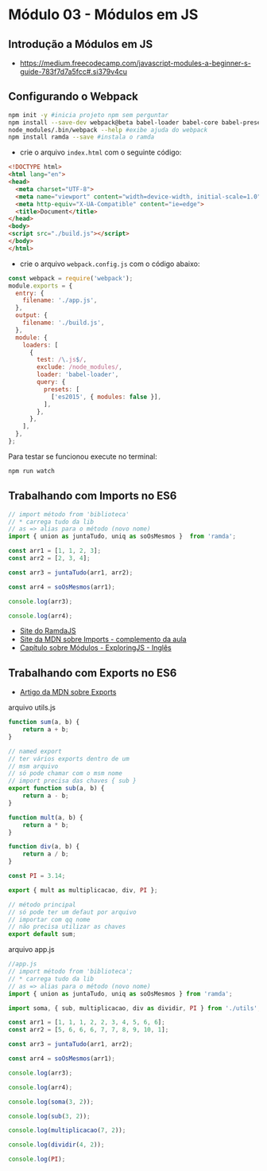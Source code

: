# Módulo 03 - Módulos em JS
##  Introdução a Módulos em JS
- https://medium.freecodecamp.com/javascript-modules-a-beginner-s-guide-783f7d7a5fcc#.si379v4cu

## Configurando o Webpack
```sh
npm init -y #inicia projeto npm sem perguntar
npm install --save-dev webpack@beta babel-loader babel-core babel-preset-es2015-native-modules
node_modules/.bin/webpack --help #exibe ajuda do webpack
npm install ramda --save #instala o ramda
```
- crie o arquivo `index.html` com o seguinte código:

```html
<!DOCTYPE html>
<html lang="en">
<head>
  <meta charset="UTF-8">
  <meta name="viewport" content="width=device-width, initial-scale=1.0">
  <meta http-equiv="X-UA-Compatible" content="ie=edge">
  <title>Document</title>
</head>
<body>
<script src="./build.js"></script>
</body>
</html>
```
- crie o arquivo `webpack.config.js` com o código abaixo:

```js
const webpack = require('webpack');
module.exports = {
  entry: {
    filename: './app.js',
  },
  output: {
    filename: './build.js',
  },
  module: {
    loaders: [
      {
        test: /\.js$/,
        exclude: /node_modules/,
        loader: 'babel-loader',
        query: {
          presets: [
            ['es2015', { modules: false }],
          ],
        },
      },
    ],
  },
};
```
Para testar se funcionou execute no terminal:
```sh
npm run watch
```
## Trabalhando com Imports no ES6
```js
// import método from 'biblioteca'
// * carrega tudo da lib
// as => alias para o método (novo nome)
import { union as juntaTudo, uniq as soOsMesmos }  from 'ramda';

const arr1 = [1, 1, 2, 3];
const arr2 = [2, 3, 4];

const arr3 = juntaTudo(arr1, arr2);

const arr4 = soOsMesmos(arr1);

console.log(arr3);

console.log(arr4);
```
- [Site do RamdaJS](http://ramdajs.com/)
- [Site da MDN sobre Imports - complemento da aula](https://developer.mozilla.org/en-US/docs/Web/JavaScript/Reference/Statements/import)
- [Capítulo sobre Módulos - ExploringJS - Inglês](http://exploringjs.com/es6/ch_modules.html)

## Trabalhando com Exports no ES6
- [Artigo da MDN sobre Exports](https://developer.mozilla.org/en-US/docs/Web/JavaScript/Reference/Statements/export)

arquivo utils.js
```js
function sum(a, b) {
    return a + b;
}

// named export
// ter vários exports dentro de um
// msm arquivo
// só pode chamar com o msm nome
// import precisa das chaves { sub }
export function sub(a, b) {
    return a - b;
}

function mult(a, b) {
    return a * b;
}

function div(a, b) {
    return a / b;
}

const PI = 3.14;

export { mult as multiplicacao, div, PI };

// método principal
// só pode ter um defaut por arquivo
// importar com qq nome
// não precisa utilizar as chaves
export default sum;
```
arquivo app.js
```js
//app.js
// import método from 'biblioteca';
// * carrega tudo da lib
// as => alias para o método (novo nome)
import { union as juntaTudo, uniq as soOsMesmos } from 'ramda';

import soma, { sub, multiplicacao, div as dividir, PI } from './utils';

const arr1 = [1, 1, 1, 2, 2, 3, 4, 5, 6, 6];
const arr2 = [5, 6, 6, 6, 7, 7, 8, 9, 10, 1];

const arr3 = juntaTudo(arr1, arr2);

const arr4 = soOsMesmos(arr1);

console.log(arr3);

console.log(arr4);

console.log(soma(3, 2));

console.log(sub(3, 2));

console.log(multiplicacao(7, 2));

console.log(dividir(4, 2));

console.log(PI);
```
